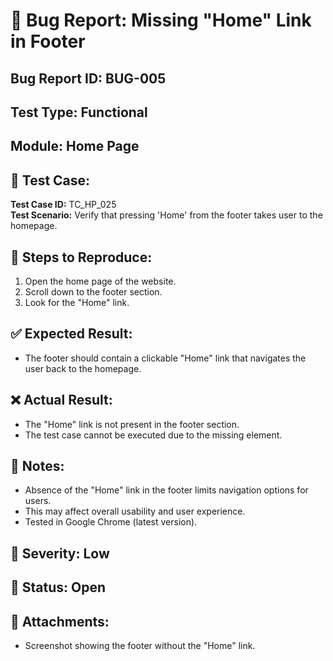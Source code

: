 # 🐞 Bug Report: Missing "Home" Link in Footer

## Bug Report ID: BUG-005  
## Test Type: Functional  
## Module: Home Page  

## 🧪 Test Case:
**Test Case ID:** TC_HP_025  
**Test Scenario:** Verify that pressing 'Home' from the footer takes user to the homepage.

## 🔁 Steps to Reproduce:
1. Open the home page of the website.  
2. Scroll down to the footer section.  
3. Look for the "Home" link.  

## ✅ Expected Result:
- The footer should contain a clickable "Home" link that navigates the user back to the homepage.  

## ❌ Actual Result:
- The "Home" link is not present in the footer section.  
- The test case cannot be executed due to the missing element.  

## 📝 Notes:
- Absence of the "Home" link in the footer limits navigation options for users.  
- This may affect overall usability and user experience.  
- Tested in Google Chrome (latest version).  

## 🧭 Severity: Low  
## 🚦 Status: Open  

## 📎 Attachments:
- Screenshot showing the footer without the "Home" link.
